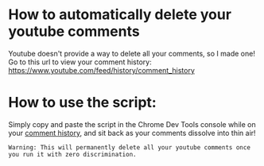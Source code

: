 # How to automatically delete your youtube comments
Youtube doesn't provide a way to delete all your comments, so I made one!
Go to this url to view your comment history: https://www.youtube.com/feed/history/comment_history

# How to use the script: 
  Simply copy and paste the script in the Chrome Dev Tools console while on your [comment history](https://www.youtube.com/feed/history/comment_history), and sit back as your comments dissolve into thin air!

<aside class="warning">
  
    Warning: This will permanently delete all your youtube comments once you run it with zero discrimination.
</aside>
